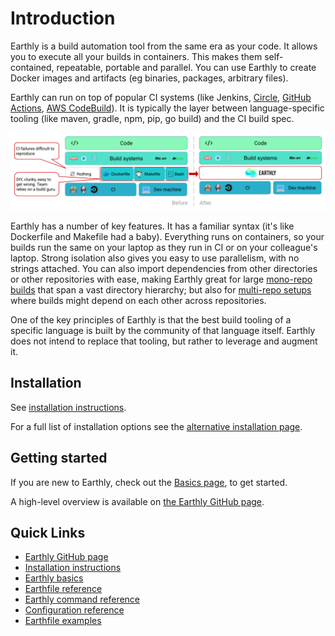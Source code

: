 # Introduction

Earthly is a build automation tool from the same era as your code. It allows you to execute all your builds in containers. This makes them self-contained, repeatable, portable and parallel. You can use Earthly to create Docker images and artifacts (eg binaries, packages, arbitrary files).

Earthly can run on top of popular CI systems (like Jenkins, [Circle](./examples/circle-integration.md), [GitHub Actions](./examples/gh-actions-integration.md), [AWS CodeBuild](./examples/codebuild-integration.md)). It is typically the layer between language-specific tooling (like maven, gradle, npm, pip, go build) and the CI build spec.

![Earthly fits between language-specific tooling and the CI](img/integration-diagram.png)

Earthly has a number of key features. It has a familiar syntax (it's like Dockerfile and Makefile had a baby). Everything runs on containers, so your builds run the same on your laptop as they run in CI or on your colleague's laptop. Strong isolation also gives you easy to use parallelism, with no strings attached. You can also import dependencies from other directories or other repositories with ease, making Earthly great for large [mono-repo builds](./examples/monorepo.md) that span a vast directory hierarchy; but also for [multi-repo setups](./examples/multirepo.md) where builds might depend on each other across repositories.

One of the key principles of Earthly is that the best build tooling of a specific language is built by the community of that language itself. Earthly does not intend to replace that tooling, but rather to leverage and augment it.

## Installation

See [installation instructions](https://earthly.dev/get-earthly).

For a full list of installation options see the [alternative installation page](./alt-installation/alt-installation.md).

## Getting started

If you are new to Earthly, check out the [Basics page](./guides/basics.md), to get started.

A high-level overview is available on [the Earthly GitHub page](https://github.com/earthly/earthly).

## Quick Links

* [Earthly GitHub page](https://github.com/earthly/earthly)
* [Installation instructions](https://earthly.dev/get-earthly)
* [Earthly basics](./guides/basics.md)
* [Earthfile reference](./earthfile/earthfile.md)
* [Earthly command reference](./earthly-command/earthly-command.md)
* [Configuration reference](./earthly-config/earthly-config.md)
* [Earthfile examples](./examples/examples.md)
